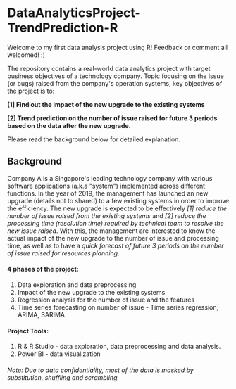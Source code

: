 # DataAnalyticsProject-TrendPrediction-R
Welcome to my first data analysis project using R! Feedback or comment all welcomed! :)

The repository contains a real-world data analytics project with target business objectives of a technology company. Topic focusing on the issue (or bugs) raised from the company's operation systems, key objectives of the project is to:

**[1] Find out the impact of the new upgrade to the existing systems**

**[2] Trend prediction on the number of issue raised for future 3 periods based on the data after the new upgrade.** 

Please read the background below for detailed explanation. 


## Background
Company A is a Singapore's leading technology company with various software applications (a.k.a "system") implemented across different functions. In the year of 2019, the management has launched an new upgrade (details not to shared) to a few existing systems in order to improve the efficiency. The new upgrade is expected to be effectively *[1] reduce the number of issue raised from the existing systems* and *[2] reduce the processing time (resolution time) required by technical team to resolve the new issue raised*. With this, the management are interested to know the actual impact of the new upgrade to the number of issue and processing time, as well as to have a *quick forecast of future 3 periods on the number of issue raised for resources planning*. 

#### **4 phases of the project:**
1. Data exploration and data preprocessing
2. Impact of the new upgrade to the existing systems
3. Regression analysis for the number of issue and the features
4. Time series forecasting on number of issue - Time series regression, ARIMA, SARIMA


#### **Project Tools:**
1. R & R Studio - data exploration, data preprocessing and data analysis. 
2. Power BI - data visualization 

###### Note: Due to data confidentiality, most of the data is masked by substitution, shuffling and scrambling. 
